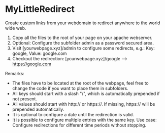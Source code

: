# MyLittleRedirect
Create custom links from your webdomain to redirect anywhere to the world wide web.

1. Copy all the files to the root of your page on your apache webserver.
2. Optional: Configure the subfolder admin as a password secured area.
3. Visit [yourwebpage.xyz]/admin to configure some redirects, e.g.: Key: google, Value: google.com
4. Checkout the redirection: [yourwebpage.xyz]/google --> https://google.com


Remarks:
- The files have to be located at the root of the webpage, feel free to change the code if you want to place them in subfolders.
- All keys should start with a slash "/", which is automatically prepended if not present.
- All values should start with http:// or https://. If missing, https:// will be prepended automatically.
- It is optional to configure a date until the redirection is valid.
- It is possible to configure multiple entries with the same key. Use case: Configure redirections for different time periods without stopping.
